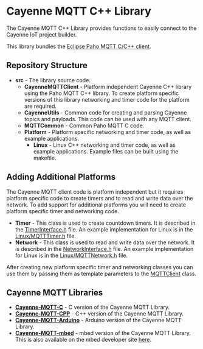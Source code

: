 # Cayenne MQTT C++ Library
The Cayenne MQTT C++ Library provides functions to easily connect to the Cayenne IoT project builder.

This library bundles the [Eclipse Paho MQTT C/C++ client](https://github.com/eclipse/paho.mqtt.embedded-c).

## Repository Structure
- **src** - The library source code.
  - **CayenneMQTTClient** - Platform independent Cayenne C++ library using the Paho MQTT C++ library. To create platform specific versions of this library networking and timer code for the platform are required.
  - **CayenneUtils** - Common code for creating and parsing Cayenne topics and payloads. This code can be used with any MQTT client.
  - **MQTTCommon** - Common Paho MQTT C code.
  - **Platform** - Platform specific networking and timer code, as well as example applications.
    - **Linux** - Linux C++ networking and timer code, as well as example applications. Example files can be built using the makefile.

## Adding Additional Platforms
The Cayenne MQTT client code is platform independent but it requires platform specific code to create timers and to read and write data over the network. To add support for additional platforms you will need to create platform specific timer and networking code.
  - **Timer** - This class is used to create countdown timers. It is described in the [TimerInterface.h](https://github.com/myDevicesIoT/Cayenne-MQTT-CPP/blob/master/src/CayenneMQTTClient/TimerInterface.h) file. An example implementation for Linux is in the [Linux/MQTTTimer.h](https://github.com/myDevicesIoT/Cayenne-MQTT-CPP/blob/master/src/Platform/Linux/MQTTTimer.h) file.
  - **Network** - This class is used to read and write data over the network. It is described in the [NetworkInterface.h](https://github.com/myDevicesIoT/Cayenne-MQTT-CPP/blob/master/src/CayenneMQTTClient/NetworkInterface.h) file. An example implementation for Linux is in the [Linux/MQTTNetwork.h](https://github.com/myDevicesIoT/Cayenne-MQTT-CPP/blob/master/src/Platform/Linux/MQTTNetwork.h) file.
  
After creating new platform specific timer and networking classes you can use them by passing them as template parameters to the [MQTTClient](https://github.com/myDevicesIoT/Cayenne-MQTT-CPP/blob/master/src/CayenneMQTTClient/CayenneMQTTClient.h) class.

## Cayenne MQTT Libraries
- **[Cayenne-MQTT-C](https://github.com/myDevicesIoT/Cayenne-MQTT-C)** - C version of the Cayenne MQTT Library.
- **[Cayenne-MQTT-CPP](https://github.com/myDevicesIoT/Cayenne-MQTT-CPP)** - C++ version of the Cayenne MQTT Library.
- **[Cayenne-MQTT-Arduino](https://github.com/myDevicesIoT/Cayenne-MQTT-Arduino)** - Arduino version of the Cayenne MQTT Library.
- **[Cayenne-MQTT-mbed](https://github.com/myDevicesIoT/Cayenne-MQTT-mbed)** - mbed version of the Cayenne MQTT Library. This is also available on the mbed developer site [here](https://developer.mbed.org/teams/myDevicesIoT/code/Cayenne-MQTT-mbed/).
